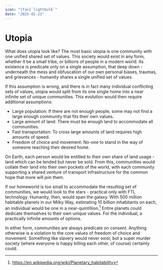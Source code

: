 ```yaml
---
icon: "{fas}`lightbulb`"
date: "2025-02-23"
---
```


# Utopia

What does utopia look like? The most basic utopia is one community with one unified shared set of values. This society would exist in any form, whether it be a small tribe, or billions of people in a modern world. Its existence is predicate only on a single assumption, that deep down - underneath the mess and obfuscation of our own personal biases, traumas, and grievances - humanity shares a single unified set of values.

If this assumption is wrong, and there is in fact many individual conflicting sets of values, utopia would split from its one single home into a near infinite set of unique communities. This evolution would then require additional assumptions:

- Large population: If there are not enough people, some may not find a large enough community that fits their own values.
- Large amount of land: There must be enough land to accommodate all communities.
- Fast transportation: To cross large amounts of land requires high amounts of speed.
- Freedom of choice and movement: No-one to stand in the way of someone reaching their desired home.

On Earth, each person would be entitled to their own share of land usage - land which can be lended but never be sold. From this, communities would collate their land into their own pockets of the world, with each community supporting a shared venture of transport infrastructure for the common hope that more will join them.

If our homeworld is too small to accommodate the resulting set of communities, we would look to the stars - practical only with FTL technology. Humanity, then, would span the galaxy. With 500 million habitable planets in our Milky Way, estimating 10 billion inhabitants on each, an individual would be one in a near-quintillion.[^planetary_habitability] Entire planets could dedicate themselves to their own unique values. For the individual, a practically infinite amounts of options.

[^planetary_habitability]: https://en.wikipedia.org/wiki/Planetary_habitability

In either form, communities are always predicate on consent. Anything otherwise is a violation to the core values of freedom of choice and movement. Something like slavery would never exist, but a super murder society (where everyone is happy killing each other, of course) certainly could.
